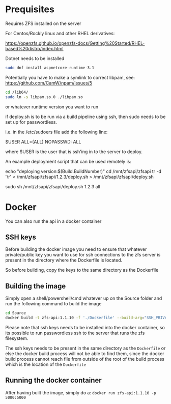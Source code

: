 ﻿
# Prequisites

Requires ZFS installed on the server

For Centos/Rockly linux and other RHEL derivatives:

https://openzfs.github.io/openzfs-docs/Getting%20Started/RHEL-based%20distro/index.html

Dotnet needs to be installed
~~~sh
sudo dnf install aspnetcore-runtime-3.1
~~~

Potentially you have to make a symlink to correct libpam, see:
https://github.com/CamW/npam/issues/5

~~~sh
cd /lib64/
sudo ln -s libpam.so.0 ./libpam.so
~~~

or whatever runtime version you want to run

if deploy.sh is to be run via a build pipeline using ssh, then sudo needs to be set up for passwordless.

i.e. in the /etc/sudoers file add the following line:

$USER ALL=(ALL) NOPASSWD: ALL

where $USER is the user that is ssh'ing in to the server to deploy.

An example deployment script that can be used remotely is:

echo "deploying version:$(Build.BuildNumber)"
cd /mnt/zfsapi/zfsapi
tr -d '\r' < /mnt/zfsapi/zfsapi/1.2.3/deploy.sh > /mnt/zfsapi/zfsapi/deploy.sh

sudo sh /mnt/zfsapi/zfsapi/deploy.sh 1.2.3 all

# Docker

You can also run the api in a docker container

## SSH keys
Before building the docker image you need to ensure that whatever private/public key you want to use for ssh connections to the zfs server is present in the directory where the Dockerfile is located.

So before building, copy the keys to the same directory as the Dockerfile

## Building the image

Simply open a shell/powershell/cmd whatever up on the Source folder and run the following command to build the image

```bash
cd Source
docker build -t zfs-api:1.1.10 -f './Dockerfile' --build-arg="SSH_PRIVATE_KEY=id_rsa" --build-arg="SSH_PUBLIC_KEY=id_rsa.pub" .
```

Please note that ssh keys needs to be installed into the docker container, so its possible to run passwordless ssh to the server that runs the zfs filesystem.

The ssh keys needs to be present in the same directory as the `Dockerfile` or else the docker build process will not be able to find them, since the docker build process cannot reach file from outside of the root of the build process which is the location of the `Dockerfile`

## Running the docker container
After having built the image, simply do a:
`docker run zfs-api:1.1.10 -p 5000:5000`
